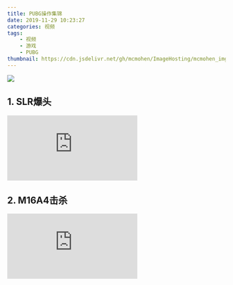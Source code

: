 ```yaml
---
title: PUBG操作集锦
date: 2019-11-29 10:23:27
categories: 视频
tags:
	- 视频
	- 游戏
	- PUBG
thumbnail: https://cdn.jsdelivr.net/gh/mcmohen/ImageHosting/mcmohen_imgtimg.jpg
---
```


![](https://cdn.jsdelivr.net/gh/mcmohen/ImageHosting/mcmohen_imglogo_b.png)

<!-- more -->



## 1. SLR爆头

<iframe id="dogePlayerFrame" src="https://player.dogecloud.com/web/player.html?vcode=3c19a336010b31c2&userId=725&autoPlay=false&inFrame=true" allowfullscreen="true" msallowfullscreen="true" webkitallowfullscreen="true" mozallowfullscreen="true" oallowfullscreen="true" allowtransparency="true" scrolling="no" frameborder="0" allow="accelerometer; autoplay; encrypted-media; gyroscope; picture-in-picture; fullscreen" referrerPolicy="unsafe-url"></iframe>


## 2. M16A4击杀

<iframe id="dogePlayerFrame" src="https://player.dogecloud.com/web/player.html?vcode=90668ab4ac341595&userId=725&autoPlay=false&inFrame=true" allowfullscreen="true" msallowfullscreen="true" webkitallowfullscreen="true" mozallowfullscreen="true" oallowfullscreen="true" allowtransparency="true" scrolling="no" frameborder="0" allow="accelerometer; autoplay; encrypted-media; gyroscope; picture-in-picture; fullscreen" referrerPolicy="unsafe-url"></iframe>
<!--
<html>
<body>

<video src="http://mcmohen.top/?/%E8%A7%86%E9%A2%91/SLR.mp4" width="350" height="200" controls="controls">
您的浏览器不支持 video 标签。
</video>
</body>
</html>
-->








